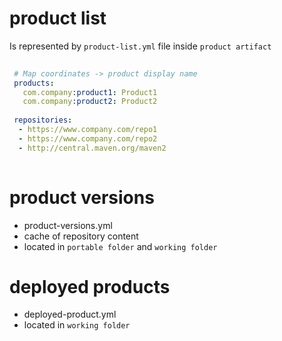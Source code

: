 # product list

Is represented by `product-list.yml` file inside `product artifact`

```yaml
 
 # Map coordinates -> product display name
 products: 
   com.company:product1: Product1 
   com.company:product2: Product2
   
 repositories:
  - https://www.company.com/repo1
  - https://www.company.com/repo2  
  - http://central.maven.org/maven2
  
 ```

# product versions

- product-versions.yml
- cache of repository content
- located in `portable folder` and  `working folder`

# deployed products

- deployed-product.yml
- located in `working folder`

